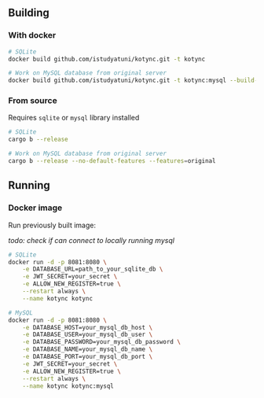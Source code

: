 ## Building

### With docker

```sh
# SQLite
docker build github.com/istudyatuni/kotync.git -t kotync

# Work on MySQL database from original server
docker build github.com/istudyatuni/kotync.git -t kotync:mysql --build-arg kind=original
```

### From source

Requires `sqlite` or `mysql` library installed

```sh
# SQLite
cargo b --release

# Work on MySQL database from original server
cargo b --release --no-default-features --features=original
```

<!-- #### Cross-compile

You need [cross](https://github.com/cross-rs/cross?tab=readme-ov-file#installation) installed

```sh
# SQLite
cross b --release --target=x86_64-unknown-linux-musl

# MySQL
cargo b --release --no-default-features --features=original --target=x86_64-unknown-linux-musl
``` -->

## Running

### Docker image

Run previously built image:

*todo: check if can connect to locally running mysql*

```sh
# SQLite
docker run -d -p 8081:8080 \
	-e DATABASE_URL=path_to_your_sqlite_db \
	-e JWT_SECRET=your_secret \
	-e ALLOW_NEW_REGISTER=true \
	--restart always \
	--name kotync kotync

# MySQL
docker run -d -p 8081:8080 \
	-e DATABASE_HOST=your_mysql_db_host \
	-e DATABASE_USER=your_mysql_db_user \
	-e DATABASE_PASSWORD=your_mysql_db_password \
	-e DATABASE_NAME=your_mysql_db_name \
 	-e DATABASE_PORT=your_mysql_db_port \
	-e JWT_SECRET=your_secret \
	-e ALLOW_NEW_REGISTER=true \
	--restart always \
	--name kotync kotync:mysql
```

<!-- ### Single binary (systemd)

After building from source,  -->

<!-- You need to [build with `cross`](#with-cross) -->
